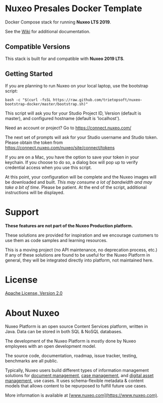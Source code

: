 # Nuxeo Presales Docker Template

Docker Compose stack for running **Nuxeo LTS 2019**.

See the [Wiki](https://github.com/nuxeo-sandbox/nuxeo-presales-docker/wiki) for additional documentation.

## Compatible Versions

This stack is built for and compatible with **Nuxeo 2019 LTS**.

## Getting Started

If you are planning to run Nuxeo on your local laptop, use the bootstrap script:

```
bash -c "$(curl -fsSL https://raw.github.com/trietopsoft/nuxeo-bootstrap-docker/master/bootstrap.sh)"
```

This script will ask you for your Studio Project ID, Version (default is master),
and configured hostname (default is 'localhost').

Need an account or project?  Go to https://connect.nuxeo.com/

The next set of prompts will ask for your Studio username and Studio token.
Please obtain the token from https://connect.nuxeo.com/nuxeo/site/connect/tokens

If you are on a Mac, you have the option to save your token in your keychain.  If
you choose to do so, a dialog box will pop up to verify credential access when you
use this script.

At this point, your configuration will be complete and the Nuxeo images will be
downloaded and built.  _This may consume a lot of bandwidth and may take a bit of
time_.  Please be patient.  At the end of the script, additional instructions will
be displayed.

# Support

**These features are not part of the Nuxeo Production platform.**

These solutions are provided for inspiration and we encourage customers to use them as code samples and learning resources.

This is a moving project (no API maintenance, no deprecation process, etc.) If any of these solutions are found to be useful for the Nuxeo Platform in general, they will be integrated directly into platform, not maintained here.

# License

[Apache License, Version 2.0](http://www.apache.org/licenses/LICENSE-2.0.html)

# About Nuxeo

Nuxeo Platform is an open source Content Services platform, written in Java. Data can be stored in both SQL & NoSQL databases.

The development of the Nuxeo Platform is mostly done by Nuxeo employees with an open development model.

The source code, documentation, roadmap, issue tracker, testing, benchmarks are all public.

Typically, Nuxeo users build different types of information management solutions for [document management](https://www.nuxeo.com/solutions/document-management/), [case management](https://www.nuxeo.com/solutions/case-management/), and [digital asset management](https://www.nuxeo.com/solutions/dam-digital-asset-management/), use cases. It uses schema-flexible metadata & content models that allows content to be repurposed to fulfill future use cases.

More information is available at [www.nuxeo.com](https://www.nuxeo.com).
